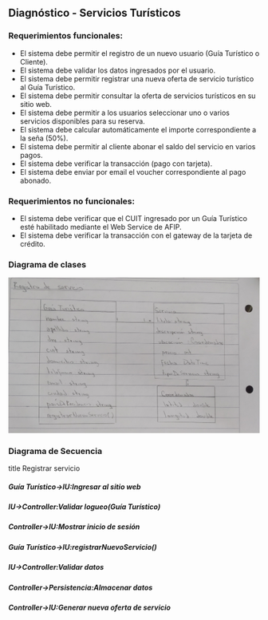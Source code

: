 ## Diagnóstico - Servicios Turísticos

### Requerimientos funcionales:

- El sistema debe permitir el registro de un nuevo usuario (Guía Turístico o Cliente).
- El sistema debe validar los datos ingresados por el usuario.
- El sistema debe permitir registrar una nueva oferta de servicio turístico al Guía Turístico.
- El sistema debe permitir consultar la oferta de servicios turísticos en su sitio web.
- El sistema debe permitir a los usuarios seleccionar uno o varios servicios disponibles para su reserva.
- El sistema debe calcular automáticamente el importe correspondiente a la seña (50%).
- El sistema debe permitir al cliente abonar el saldo del servicio en varios pagos.
- El sistema debe verificar la transacción (pago con tarjeta).
- El sistema debe enviar por email el voucher correspondiente al pago abonado.


### Requerimientos no funcionales:

- El sistema debe verificar que el CUIT ingresado por un Guía Turístico esté habilitado mediante el Web Service de AFIP.
- El sistema debe verificar la transacción con el gateway de la tarjeta de crédito.

### Diagrama de clases

![Diagrama de clases](RegistrarServicio.png)

### Diagrama de Secuencia

title Registrar servicio

##### Guía Turístico->IU:Ingresar al sitio web
##### IU->Controller:Validar logueo(Guía Turístico)
##### Controller->IU:Mostrar inicio de sesión
##### Guía Turístico->IU:registrarNuevoServicio()
##### IU->Controller:Validar datos
##### Controller->Persistencia:Almacenar datos
##### Controller->IU:Generar nueva oferta de servicio
